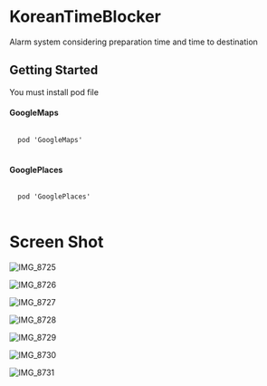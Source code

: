 # KoreanTimeBlocker
Alarm system considering preparation time and time to destination

## Getting Started
You must install pod file

#### GoogleMaps
<code>
  pod 'GoogleMaps'
</code>
<br>

#### GooglePlaces
<code>
  pod 'GooglePlaces'
</code>
<br>



# Screen Shot
![IMG_8725](https://user-images.githubusercontent.com/39237004/81466300-87459000-920b-11ea-9f27-7ecb99311733.png)

![IMG_8726](https://user-images.githubusercontent.com/39237004/81466302-890f5380-920b-11ea-8d61-42634af45d45.png)

![IMG_8727](https://user-images.githubusercontent.com/39237004/81466301-8876bd00-920b-11ea-933c-4de1b0ba6533.png)

![IMG_8728](https://user-images.githubusercontent.com/39237004/81466298-857bcc80-920b-11ea-9aa3-bbbde6ff63a0.png)

![IMG_8729](https://user-images.githubusercontent.com/39237004/81466308-8dd40780-920b-11ea-9ed5-e1d0c224cf04.png)

![IMG_8730](https://user-images.githubusercontent.com/39237004/81466306-8c0a4400-920b-11ea-9f44-dd16d1bc4be5.png)

![IMG_8731](https://user-images.githubusercontent.com/39237004/81466307-8ca2da80-920b-11ea-936d-1ffa7fa907fe.png)


